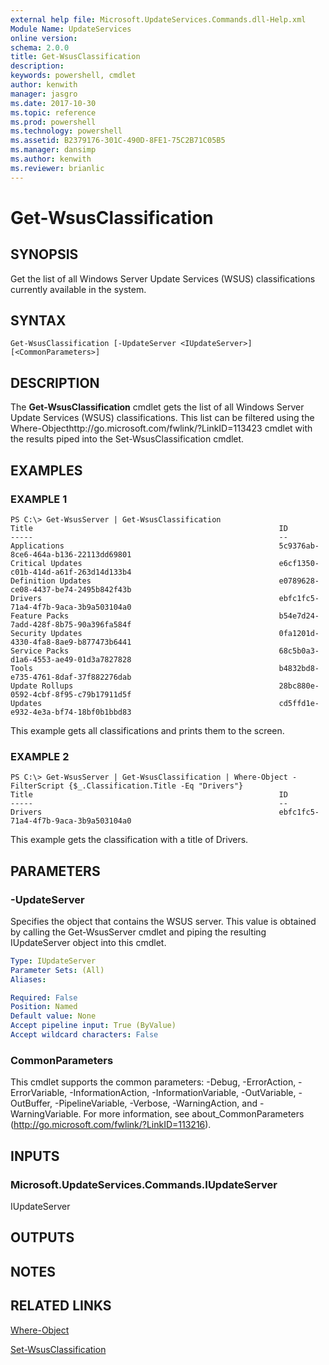 ```yaml
---
external help file: Microsoft.UpdateServices.Commands.dll-Help.xml
Module Name: UpdateServices
online version: 
schema: 2.0.0
title: Get-WsusClassification
description: 
keywords: powershell, cmdlet
author: kenwith
manager: jasgro
ms.date: 2017-10-30
ms.topic: reference
ms.prod: powershell
ms.technology: powershell
ms.assetid: B2379176-301C-490D-8FE1-75C2B71C05B5
ms.manager: dansimp
ms.author: kenwith
ms.reviewer: brianlic
---
```


# Get-WsusClassification

## SYNOPSIS
Get the list of all Windows Server Update Services (WSUS) classifications currently available in the system.

## SYNTAX

```
Get-WsusClassification [-UpdateServer <IUpdateServer>] [<CommonParameters>]
```

## DESCRIPTION
The **Get-WsusClassification** cmdlet gets the list of all Windows Server Update Services (WSUS) classifications.
This list can be filtered using the Where-Objecthttp://go.microsoft.com/fwlink/?LinkID=113423 cmdlet with the results piped into the Set-WsusClassification cmdlet.

## EXAMPLES

### EXAMPLE 1
```
PS C:\> Get-WsusServer | Get-WsusClassification
Title                                                       ID 
-----                                                       -- 
Applications                                                5c9376ab-8ce6-464a-b136-22113dd69801 
Critical Updates                                            e6cf1350-c01b-414d-a61f-263d14d133b4 
Definition Updates                                          e0789628-ce08-4437-be74-2495b842f43b 
Drivers                                                     ebfc1fc5-71a4-4f7b-9aca-3b9a503104a0 
Feature Packs                                               b54e7d24-7add-428f-8b75-90a396fa584f 
Security Updates                                            0fa1201d-4330-4fa8-8ae9-b877473b6441 
Service Packs                                               68c5b0a3-d1a6-4553-ae49-01d3a7827828 
Tools                                                       b4832bd8-e735-4761-8daf-37f882276dab 
Update Rollups                                              28bc880e-0592-4cbf-8f95-c79b17911d5f 
Updates                                                     cd5ffd1e-e932-4e3a-bf74-18bf0b1bbd83
```

This example gets all classifications and prints them to the screen.

### EXAMPLE 2
```
PS C:\> Get-WsusServer | Get-WsusClassification | Where-Object -FilterScript {$_.Classification.Title -Eq "Drivers"}
Title                                                       ID 
-----                                                       -- 
Drivers                                                     ebfc1fc5-71a4-4f7b-9aca-3b9a503104a0
```

This example gets the classification with a title of Drivers.

## PARAMETERS

### -UpdateServer
Specifies the object that contains the WSUS server.
This value is obtained by calling the Get-WsusServer cmdlet and piping the resulting IUpdateServer object into this cmdlet.

```yaml
Type: IUpdateServer
Parameter Sets: (All)
Aliases: 

Required: False
Position: Named
Default value: None
Accept pipeline input: True (ByValue)
Accept wildcard characters: False
```

### CommonParameters
This cmdlet supports the common parameters: -Debug, -ErrorAction, -ErrorVariable, -InformationAction, -InformationVariable, -OutVariable, -OutBuffer, -PipelineVariable, -Verbose, -WarningAction, and -WarningVariable. For more information, see about_CommonParameters (http://go.microsoft.com/fwlink/?LinkID=113216).

## INPUTS

### Microsoft.UpdateServices.Commands.IUpdateServer
IUpdateServer

## OUTPUTS

## NOTES

## RELATED LINKS

[Where-Object](http://go.microsoft.com/fwlink/?LinkID=113423)

[Set-WsusClassification](./Set-WsusClassification.md)

